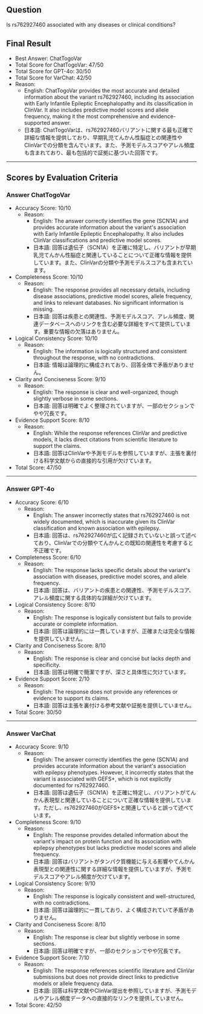 ## Question

Is rs762927460 associated with any diseases or clinical conditions?

## Final Result

- Best Answer: ChatTogoVar
- Total Score for ChatTogoVar: 47/50
- Total Score for GPT-4o: 30/50
- Total Score for VarChat: 42/50
- Reason:
  - English: ChatTogoVar provides the most accurate and detailed information about the variant rs762927460, including its association with Early Infantile Epileptic Encephalopathy and its classification in ClinVar. It also includes predictive model scores and allele frequency, making it the most comprehensive and evidence-supported answer.
  - 日本語: ChatTogoVarは、rs762927460バリアントに関する最も正確で詳細な情報を提供しており、早期乳児てんかん性脳症との関連性やClinVarでの分類を含んでいます。また、予測モデルスコアやアレル頻度も含まれており、最も包括的で証拠に基づいた回答です。

---

## Scores by Evaluation Criteria

### Answer ChatTogoVar
- Accuracy Score: 10/10
  - Reason: 
    - English: The answer correctly identifies the gene (SCN1A) and provides accurate information about the variant's association with Early Infantile Epileptic Encephalopathy. It also includes ClinVar classifications and predictive model scores.
    - 日本語: 回答は遺伝子（SCN1A）を正確に特定し、バリアントが早期乳児てんかん性脳症と関連していることについて正確な情報を提供しています。また、ClinVarの分類や予測モデルスコアも含まれています。
- Completeness Score: 10/10
  - Reason: 
    - English: The response provides all necessary details, including disease associations, predictive model scores, allele frequency, and links to relevant databases. No significant information is missing.
    - 日本語: 回答は疾患との関連性、予測モデルスコア、アレル頻度、関連データベースへのリンクを含む必要な詳細をすべて提供しています。重要な情報の欠落はありません。
- Logical Consistency Score: 10/10
  - Reason: 
    - English: The information is logically structured and consistent throughout the response, with no contradictions.
    - 日本語: 情報は論理的に構成されており、回答全体で矛盾がありません。
- Clarity and Conciseness Score: 9/10
  - Reason: 
    - English: The response is clear and well-organized, though slightly verbose in some sections.
    - 日本語: 回答は明確でよく整理されていますが、一部のセクションでやや冗長です。
- Evidence Support Score: 8/10
  - Reason: 
    - English: While the response references ClinVar and predictive models, it lacks direct citations from scientific literature to support the claims.
    - 日本語: 回答はClinVarや予測モデルを参照していますが、主張を裏付ける科学文献からの直接的な引用が欠けています。
- Total Score: 47/50

---

### Answer GPT-4o
- Accuracy Score: 6/10
  - Reason: 
    - English: The answer incorrectly states that rs762927460 is not widely documented, which is inaccurate given its ClinVar classification and known association with epilepsy.
    - 日本語: 回答は、rs762927460が広く記録されていないと誤って述べており、ClinVarでの分類やてんかんとの既知の関連性を考慮すると不正確です。
- Completeness Score: 6/10
  - Reason: 
    - English: The response lacks specific details about the variant's association with diseases, predictive model scores, and allele frequency.
    - 日本語: 回答は、バリアントの疾患との関連性、予測モデルスコア、アレル頻度に関する具体的な詳細が欠けています。
- Logical Consistency Score: 8/10
  - Reason: 
    - English: The response is logically consistent but fails to provide accurate or complete information.
    - 日本語: 回答は論理的には一貫していますが、正確または完全な情報を提供していません。
- Clarity and Conciseness Score: 8/10
  - Reason: 
    - English: The response is clear and concise but lacks depth and specificity.
    - 日本語: 回答は明確で簡潔ですが、深さと具体性に欠けています。
- Evidence Support Score: 2/10
  - Reason: 
    - English: The response does not provide any references or evidence to support its claims.
    - 日本語: 回答は主張を裏付ける参考文献や証拠を提供していません。
- Total Score: 30/50

---

### Answer VarChat
- Accuracy Score: 9/10
  - Reason: 
    - English: The answer correctly identifies the gene (SCN1A) and provides accurate information about the variant's association with epilepsy phenotypes. However, it incorrectly states that the variant is associated with GEFS+, which is not explicitly documented for rs762927460.
    - 日本語: 回答は遺伝子（SCN1A）を正確に特定し、バリアントがてんかん表現型と関連していることについて正確な情報を提供しています。ただし、rs762927460がGEFS+と関連していると誤って述べています。
- Completeness Score: 9/10
  - Reason: 
    - English: The response provides detailed information about the variant's impact on protein function and its association with epilepsy phenotypes but lacks predictive model scores and allele frequency.
    - 日本語: 回答はバリアントがタンパク質機能に与える影響やてんかん表現型との関連性に関する詳細な情報を提供していますが、予測モデルスコアやアレル頻度が欠けています。
- Logical Consistency Score: 9/10
  - Reason: 
    - English: The response is logically consistent and well-structured, with no contradictions.
    - 日本語: 回答は論理的に一貫しており、よく構成されていて矛盾がありません。
- Clarity and Conciseness Score: 8/10
  - Reason: 
    - English: The response is clear but slightly verbose in some sections.
    - 日本語: 回答は明確ですが、一部のセクションでやや冗長です。
- Evidence Support Score: 7/10
  - Reason: 
    - English: The response references scientific literature and ClinVar submissions but does not provide direct links to predictive models or allele frequency data.
    - 日本語: 回答は科学文献やClinVar提出を参照していますが、予測モデルやアレル頻度データへの直接的なリンクを提供していません。
- Total Score: 42/50